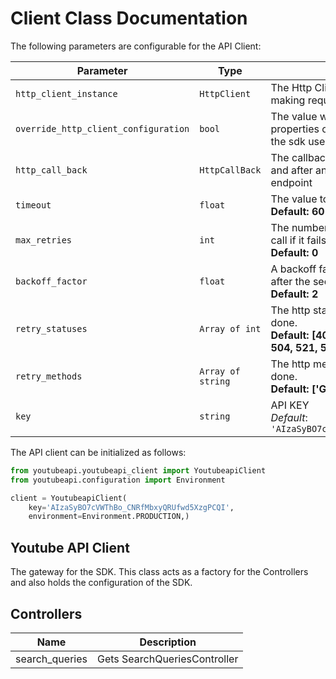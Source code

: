 
# Client Class Documentation

The following parameters are configurable for the API Client:

| Parameter | Type | Description |
|  --- | --- | --- |
| `http_client_instance` | `HttpClient` | The Http Client passed from the sdk user for making requests |
| `override_http_client_configuration` | `bool` | The value which determines to override properties of the passed Http Client from the sdk user |
| `http_call_back` | `HttpCallBack` | The callback value that is invoked before and after an HTTP call is made to an endpoint |
| `timeout` | `float` | The value to use for connection timeout. <br> **Default: 60** |
| `max_retries` | `int` | The number of times to retry an endpoint call if it fails. <br> **Default: 0** |
| `backoff_factor` | `float` | A backoff factor to apply between attempts after the second try. <br> **Default: 2** |
| `retry_statuses` | `Array of int` | The http statuses on which retry is to be done. <br> **Default: [408, 413, 429, 500, 502, 503, 504, 521, 522, 524]** |
| `retry_methods` | `Array of string` | The http methods on which retry is to be done. <br> **Default: ['GET', 'PUT']** |
| `key` | `string` | API KEY<br>*Default*: `'AIzaSyBO7cVWThBo_CNRfMbxyQRUfwd5XzgPCQI'` |

The API client can be initialized as follows:

```python
from youtubeapi.youtubeapi_client import YoutubeapiClient
from youtubeapi.configuration import Environment

client = YoutubeapiClient(
    key='AIzaSyBO7cVWThBo_CNRfMbxyQRUfwd5XzgPCQI',
    environment=Environment.PRODUCTION,)
```

## Youtube API Client

The gateway for the SDK. This class acts as a factory for the Controllers and also holds the configuration of the SDK.

## Controllers

| Name | Description |
|  --- | --- |
| search_queries | Gets SearchQueriesController |

